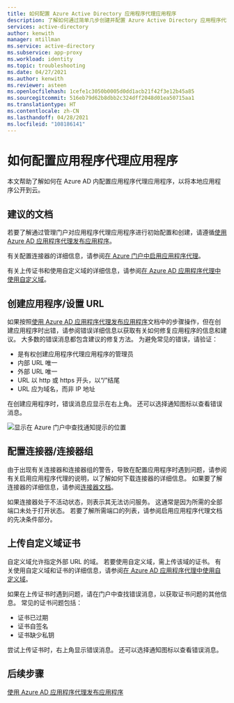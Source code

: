 ```yaml
---
title: 如何配置 Azure Active Directory 应用程序代理应用程序
description: 了解如何通过简单几步创建并配置 Azure Active Directory 应用程序代理应用程序
services: active-directory
author: kenwith
manager: mtillman
ms.service: active-directory
ms.subservice: app-proxy
ms.workload: identity
ms.topic: troubleshooting
ms.date: 04/27/2021
ms.author: kenwith
ms.reviewer: asteen
ms.openlocfilehash: 1cefe1c3050b0005d0dd1acb21f42f3e12b45a85
ms.sourcegitcommit: 516eb79d62b8dbb2c324dff2048d01ea50715aa1
ms.translationtype: HT
ms.contentlocale: zh-CN
ms.lasthandoff: 04/28/2021
ms.locfileid: "108186141"
---
```

# <a name="how-to-configure-an-application-proxy-application"></a>如何配置应用程序代理应用程序

本文帮助了解如何在 Azure AD 内配置应用程序代理应用程序，以将本地应用程序公开到云。

## <a name="recommended-documents"></a>建议的文档

若要了解通过管理门户对应用程序代理应用程序进行初始配置和创建，请遵循[使用 Azure AD 应用程序代理发布应用程序](application-proxy-add-on-premises-application.md)。

有关配置连接器的详细信息，请参阅[在 Azure 门户中启用应用程序代理](application-proxy-add-on-premises-application.md)。

有关上传证书和使用自定义域的详细信息，请参阅[在 Azure AD 应用程序代理中使用自定义域](application-proxy-configure-custom-domain.md)。

## <a name="create-the-applicationsetting-the-urls"></a>创建应用程序/设置 URL

如果按照[使用 Azure AD 应用程序代理发布应用程序](application-proxy-add-on-premises-application.md)文档中的步骤操作，但在创建应用程序时出错，请参阅错误详细信息以获取有关如何修复应用程序的信息和建议。 大多数的错误消息都包含建议的修复方法。 为避免常见的错误，请验证：

- 是有权创建应用程序代理应用程序的管理员
- 内部 URL 唯一
- 外部 URL 唯一
- URL 以 http 或 https 开头，以“/”结尾
- URL 应为域名，而非 IP 地址

在创建应用程序时，错误消息应显示在右上角。 还可以选择通知图标以查看错误消息。

![显示在 Azure 门户中查找通知提示的位置](./media/application-proxy-config-how-to/error-message.png)

## <a name="configure-connectorsconnector-groups"></a>配置连接器/连接器组

由于出现有关连接器和连接器组的警告，导致在配置应用程序时遇到问题，请参阅有关启用应用程序代理的说明，以了解如何下载连接器的详细信息。 如果要了解连接器的详细信息，请参阅[连接器文档](application-proxy-connectors.md)。

如果连接器处于不活动状态，则表示其无法访问服务。 这通常是因为所需的全部端口未处于打开状态。 若要了解所需端口的列表，请参阅启用应用程序代理文档的先决条件部分。

## <a name="upload-certificates-for-custom-domains"></a>上传自定义域证书

自定义域允许指定外部 URL 的域。 若要使用自定义域，需上传该域的证书。 有关使用自定义域和证书的详细信息，请参阅[在 Azure AD 应用程序代理中使用自定义域](application-proxy-configure-custom-domain.md)。

如果在上传证书时遇到问题，请在门户中查找错误消息，以获取证书问题的其他信息。 常见的证书问题包括：

- 证书已过期
- 证书自签名
- 证书缺少私钥

尝试上传证书时，右上角显示错误消息。 还可以选择通知图标以查看错误消息。

## <a name="next-steps"></a>后续步骤

[使用 Azure AD 应用程序代理发布应用程序](application-proxy-add-on-premises-application.md)
